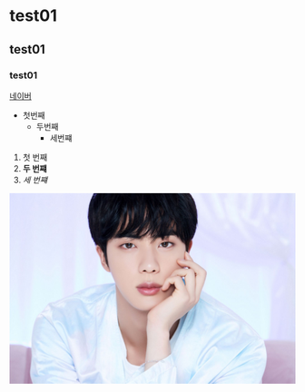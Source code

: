 # test01
## test01
### test01

[네이버](https://naver.com)

- 첫번째
  - 두번째
    - 세번쨰
1. 첫 번째
2. **두 번쨰**
3. *세 번쨰*

<img width="" height="" src="./png/7502c4bf7322468297d2af176c43a5d6757.jpg"></img>
